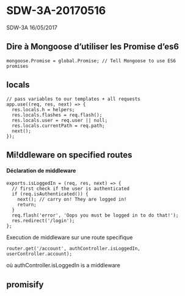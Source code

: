 # SDW-3A-20170516

SDW-3A 16/05/2017

## Dire à Mongoose d’utiliser les Promise d’es6 
```
mongoose.Promise = global.Promise; // Tell Mongoose to use ES6 promises
```

## locals

```
// pass variables to our templates + all requests
app.use((req, res, next) => {
  res.locals.h = helpers;
  res.locals.flashes = req.flash();
  res.locals.user = req.user || null;
  res.locals.currentPath = req.path;
  next();
});
``` 

## Mi!ddleware on specified routes

#### Déclaration de middleware
``` 
exports.isLoggedIn = (req, res, next) => {
  // first check if the user is authenticated
  if (req.isAuthenticated()) {
    next(); // carry on! They are logged in!
    return;
  }
  req.flash('error', 'Oops you must be logged in to do that!');
  res.redirect('/login');
};
```
Execution de middleware sur une route specifique
``` 
router.get('/account', authController.isLoggedIn, userController.account);
``` 
où authController.isLoggedIn is a middleware

## promisify
